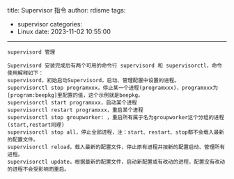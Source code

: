 title: Supervisor 指令
author: rdisme
tags:
  - supervisor
categories:
  - Linux
date: 2023-11-02 10:55:00
---
```
supervisord 管理

Supervisord 安装完成后有两个可用的命令行 supervisord 和 supervisorctl，命令使用解释如下：
supervisord，初始启动Supervisord，启动、管理配置中设置的进程。
supervisorctl stop programxxx，停止某一个进程(programxxx)，programxxx为[program:beepkg]里配置的值，这个示例就是beepkg。
supervisorctl start programxxx，启动某个进程
supervisorctl restart programxxx，重启某个进程
supervisorctl stop groupworker: ，重启所有属于名为groupworker这个分组的进程(start,restart同理)
supervisorctl stop all，停止全部进程，注：start、restart、stop都不会载入最新的配置文件。
supervisorctl reload，载入最新的配置文件，停止原有进程并按新的配置启动、管理所有进程。
supervisorctl update，根据最新的配置文件，启动新配置或有改动的进程，配置没有改动的进程不会受影响而重启。

```